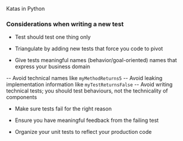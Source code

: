 Katas in Python

### Considerations when writing a new test

* Test should test one thing only

* Triangulate by adding new tests that force you code to pivot

* Give tests meaningful names (behavior/goal-oriented) names that express your business domain

-- Avoid technical names like `myMethodReturns5`
-- Avoid leaking implementation information like `myTestReturnsFalse`
-- Avoid writing technical tests; you should test behaviours, not the technicality of components

* Make sure tests fail for the right reason

* Ensure you have meaningful feedback from the failing test

* Organize your unit tests to reflect your production code